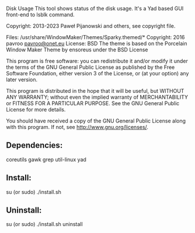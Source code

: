 Disk Usage
This tool shows status of the disk usage. It's a Yad based GUI front-end to lsblk command.

Copyright: 2013-2023 Paweł Pijanowski and others, see copyright file.

Files: /usr/share/WindowMaker/Themes/Sparky.themed/*
Copyright: 2016 pavroo <pavroo@onet.eu>
License: BSD
The theme is based on the Porcelain Window Maker Theme by ensoreus under the BSD License

This program is free software: you can redistribute it and/or modify
it under the terms of the GNU General Public License as published by
the Free Software Foundation, either version 3 of the License, or
(at your option) any later version.

This program is distributed in the hope that it will be useful,
but WITHOUT ANY WARRANTY; without even the implied warranty of
MERCHANTABILITY or FITNESS FOR A PARTICULAR PURPOSE.  See the
GNU General Public License for more details.

You should have received a copy of the GNU General Public License
along with this program.  If not, see <http://www.gnu.org/licenses/>.

Dependencies:
-------------
coreutils
gawk
grep
util-linux
yad

Install:
-------------
su (or sudo) 
./install.sh

Uninstall:
-------------
su (or sudo)
./install.sh uninstall
